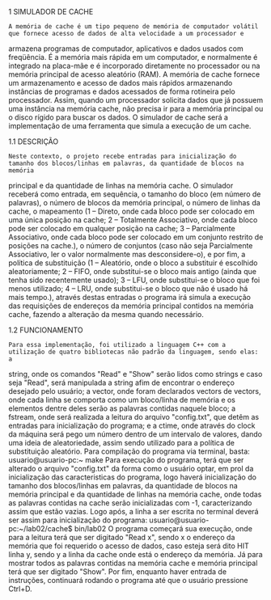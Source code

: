 1 SIMULADOR DE CACHE

	A memória de cache é um tipo pequeno de memória de computador volátil que fornece acesso de dados de alta velocidade a um processador e
armazena programas de computador, aplicativos e dados usados ​​com freqüência. É a memória mais rápida em um computador, e normalmente é
integrado na placa-mãe e é incorporado diretamente no processador ou na memória principal de acesso aleatório (RAM). A memória de cache
fornece um armazenamento e acesso de dados mais rápidos armazenando instâncias de programas e dados acessados ​​de forma rotineira pelo
processador. Assim, quando um processador solicita dados que já possuem uma instância na memória cache, não precisa ir para a memória
principal ou o disco rígido para buscar os dados. O simulador de cache será a implementação de uma ferramenta que simula a execução de um
cache. 

1.1 DESCRIÇÃO

    Neste contexto, o projeto recebe entradas para inicialização do tamanho dos blocos/linhas em palavras, da quantidade de blocos na memória
principal e da quantidade de linhas na memória cache. O simulador receberá como entrada, em sequência, o tamanho do bloco (em número de
palavras), o número de blocos da memória principal, o número de linhas da cache, o mapeamento (1 – Direto, onde cada bloco pode ser colocado
em uma única posição na cache; 2 – Totalmente Associativo, onde cada bloco pode ser colocado em qualquer posição na cache; 3 – Parcialmente
Associativo, onde cada bloco pode ser colocado em um conjunto restrito de posições na cache.), o número de conjuntos (caso não seja
Parcialmente Associativo, ler o valor normalmente mas desconsidere-o), e por fim, a política de substituição (1 – Aleatório, onde o bloco a
substituir é escolhido aleatoriamente; 2 – FIFO, onde substitui-se o bloco mais antigo (ainda que tenha sido recentemente usado); 3 – LFU,
onde substitui-se o bloco que foi menos utilizado; 4 – LRU, onde substitui-se o bloco que não é usado há mais tempo.), através destas 
entradas o programa irá simula a execução das requisições de endereços da memória principal contidos na memória cache, fazendo a alteração da
mesma quando necessário.

1.2 FUNCIONAMENTO

    Para essa implementação, foi utilizado a linguagem C++ com a utilização de quatro bibliotecas não padrão da linguagem, sendo elas: a
string, onde os comandos "Read" e "Show" serão lidos como strings e caso seja "Read", será manipulada a string afim de encontrar o endereço
desejado pelo usuário; a vector, onde foram declarados vectors de vectors, onde cada linha se comporta como um bloco/linha de memória e os
elementos dentre deles serão as palavras contidas naquele bloco; a fstream, onde será realizada a leitura do arquivo "config.txt", que detêm
as entradas para inicialização do programa; e a ctime, onde através do clock da máquina será pego um número dentro de um intervalo de
valores, dando uma ideia de aleatoriedade, assim sendo utilizado para a política de substituição aleatório.
	Para compilação do programa via terminal, basta:
                                                usuario@usuario-pc:~ make
Para execução do programa, terá que ser alterado o arquivo "config.txt" da forma como o usuário optar, em prol da inicialização das
caracteristicas do programa, logo haverá inicialização do tamanho dos blocos/linhas em palavras, da quantidade de blocos na memória
principal e da quantidade de linhas na memória cache, onde todas as palavras contidas na cache serão inicializadas com -1, caracterizando
assim que estão vazias. Logo após, a linha a ser escrita no terminal deverá ser assim para inicialização do programa:
                                        usuario@usuario-pc:~/lab02/cache$ bin/lab02
	O programa começará sua execução, onde para a leitura terá que ser digitado "Read x", sendo x o endereço da memória que foi requerido o 
acesso de dados, caso esteja será dito HIT linha y, sendo y a linha da cache onde está o endereço da memória. Já para mostrar todos as
palavras contidas na memória cache e memória principal terá que ser digitado "Show". Por fim, enquanto haver entrada de instruções, 
continuará rodando o programa até que o usuário pressione Ctrl+D.
